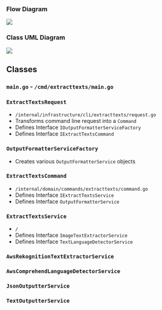 ### Flow Diagram
[![](https://mermaid.ink/img/pako:eNqFU81u2zAMfhVC19XY3RgCFHUOHoLFaBLs4gtjM44aW_IkqmtR9N1HWXGTFWunm6TvT6T4ohrbksqVp1-BTEOFxs7hUBuQhQ1bBztADztPLh2O6Fg3ekTDUMWrypEnw8jaGljh87-ARQQWdkD9IaSMkNIcHHp2oeHg6CPoMkKXT0zOYA9ba3tfmwTbZYvFLpfL0ToGPWBHcHB2gCLYXpvOXmBfqhzusO_hzg4DmhZW2tCk9m3vvi7gt-bjWUHs0HVhkGcmfhX5hfCteSQxmiVuXecTWxu28_EcroisMqZjJ7WFLT1xSldGmwQqI2iZQ9otZZcJ5fbnBu7pZDujY52Tx8Q_i8nhhZ8Vkf-3aUFM4rlC04X4JnuYRAibI0hl_usubxkdHcm0E-9NJ-l-ai_bexrsI6WwhmzwU_h3IKlmS8bT1AkPbCcnK12JAWEkB_3Z9pqZSSM3kgv22JxSUdb7Bwk1g7BnyLIHP2ecOygfZR14DHxNmjyl4d836x8JTrGDFx2egl_rZJ8KVX389ds31iSnbtRATuahleF7iRe14iMNVCupnWrRnWpVm1fBYWC7eTaNymUu6EaFsUWeB1XlB-w9vf4B5gY1dg?type=png)](https://mermaid.live/edit#pako:eNqFU81u2zAMfhVC19XY3RgCFHUOHoLFaBLs4gtjM44aW_IkqmtR9N1HWXGTFWunm6TvT6T4ohrbksqVp1-BTEOFxs7hUBuQhQ1bBztADztPLh2O6Fg3ekTDUMWrypEnw8jaGljh87-ARQQWdkD9IaSMkNIcHHp2oeHg6CPoMkKXT0zOYA9ba3tfmwTbZYvFLpfL0ToGPWBHcHB2gCLYXpvOXmBfqhzusO_hzg4DmhZW2tCk9m3vvi7gt-bjWUHs0HVhkGcmfhX5hfCteSQxmiVuXecTWxu28_EcroisMqZjJ7WFLT1xSldGmwQqI2iZQ9otZZcJ5fbnBu7pZDujY52Tx8Q_i8nhhZ8Vkf-3aUFM4rlC04X4JnuYRAibI0hl_usubxkdHcm0E-9NJ-l-ai_bexrsI6WwhmzwU_h3IKlmS8bT1AkPbCcnK12JAWEkB_3Z9pqZSSM3kgv22JxSUdb7Bwk1g7BnyLIHP2ecOygfZR14DHxNmjyl4d836x8JTrGDFx2egl_rZJ8KVX389ds31iSnbtRATuahleF7iRe14iMNVCupnWrRnWpVm1fBYWC7eTaNymUu6EaFsUWeB1XlB-w9vf4B5gY1dg)

### Class UML Diagram
[![](https://mermaid.ink/img/pako:eNrNVk1P3DAQ_SuWT4vE9gdEq5VQKdIiJCTojXBwkyFYbOytM2lZwf732nHS2ItjZ1EPzSWJ572ZNx928kYLWQLNaLFlTXPJWaVYnYtcEH11a6RmXJC3Ye1gb93icrkm315RsQK_wys2d_CzhQZ9egBgvJH-2ty2uGvxSqqaIYK6B_WLF3ClKVLtiYxZRy99kMUZaVBxUXlaQwqM9I1r-CrrmonS154Q56Rx3UhhwSNMqwnzR5oJfSItldRtumJT3Kmwbkn-34okmrV6Xy5Jojhe7wPT4eY3jtzDo8H4WkLkTkFy5hJhec0qMMYeJ4ckyGbK4hf3homq1chLQHDpEdvMpEPKu5GMC5uiRQW5FTNAt0Tm_egkMNfg6-Mh4bU9Lna12gg9OE-sgHUys0lz9reQXH65A1aCso21z6a6ViJBUxVf4cVvvWlfZCU4cikc9_rNCz8DeLKQaFp2wv-lvm4QfFysGEOPtB9Qgm3XcXJy5P1uJ-Gx7ZURu7Jw6jkMItn2JOvmKD-9J3YKnkGUnw4-9GWmqznIE_KZ425o9Aj80GfXFGrzFDX26fAbHEOGbVm_vrDHodkvP_Z4dD6FvoTWHrJMupxWYfsbDnM872EhIcunhYSc0XNagwbzUv9rdmd1TvEZashpph9Lpl5ymouDxrEW5f1eFDRD1cI5bXclQ-h_TWn2xLYNHP4A4wzVDQ?type=png)](https://mermaid.live/edit#pako:eNrNVk1P3DAQ_SuWT4vE9gdEq5VQKdIiJCTojXBwkyFYbOytM2lZwf732nHS2ItjZ1EPzSWJ572ZNx928kYLWQLNaLFlTXPJWaVYnYtcEH11a6RmXJC3Ye1gb93icrkm315RsQK_wys2d_CzhQZ9egBgvJH-2ty2uGvxSqqaIYK6B_WLF3ClKVLtiYxZRy99kMUZaVBxUXlaQwqM9I1r-CrrmonS154Q56Rx3UhhwSNMqwnzR5oJfSItldRtumJT3Kmwbkn-34okmrV6Xy5Jojhe7wPT4eY3jtzDo8H4WkLkTkFy5hJhec0qMMYeJ4ckyGbK4hf3homq1chLQHDpEdvMpEPKu5GMC5uiRQW5FTNAt0Tm_egkMNfg6-Mh4bU9Lna12gg9OE-sgHUys0lz9reQXH65A1aCso21z6a6ViJBUxVf4cVvvWlfZCU4cikc9_rNCz8DeLKQaFp2wv-lvm4QfFysGEOPtB9Qgm3XcXJy5P1uJ-Gx7ZURu7Jw6jkMItn2JOvmKD-9J3YKnkGUnw4-9GWmqznIE_KZ425o9Aj80GfXFGrzFDX26fAbHEOGbVm_vrDHodkvP_Z4dD6FvoTWHrJMupxWYfsbDnM872EhIcunhYSc0XNagwbzUv9rdmd1TvEZashpph9Lpl5ymouDxrEW5f1eFDRD1cI5bXclQ-h_TWn2xLYNHP4A4wzVDQ)


## Classes

### `main.go` - `/cmd/extracttexts/main.go`

### `ExtractTextsRequest`
- `/internal/infrastructure/cli/extracttexts/request.go`
- Transforms command line request into a `Command`
- Defines Interface `IOutputFormatterServiceFactory`
- Defines Interface `IExtractTextsCommand`

### `OutputFormatterServiceFactory`
- Creates various `OutputFormatterService` objects

### `ExtractTextsCommand`
- `/internal/domain/commands/extracttexts/command.go`
- Defines Interface `IExtractTextsService`
- Defines Interface `OutputFormatterService`

### `ExtractTextsService`
- `/`
- Defines Interface `ImageTextExtractorService`
- Defines Interface `TextLanguageDetectorService`

### `AwsRekognitionTextExtractorService`

### `AwsComprehendLanguageDetectorService`

### `JsonOutputterService`

### `TextOutputterService`